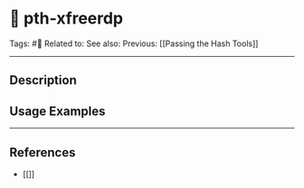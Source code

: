 # 💢 pth-xfreerdp
Tags: #💢
Related to: 
See also: 
Previous: [[Passing the Hash Tools]]

---
## Description


## Usage Examples


---
## References
- [[]]